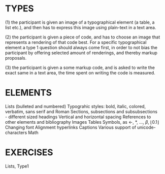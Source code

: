 # TYPES
(1) the participant is given an image of a typographical element (a
table, a list etc.), and then has to express this image using plain-text in a
text area.

(2) the participant is given a piece of code, and has to choose an image that
represents a rendering of that code best. For a specific typographical element
a type 1 question should always come first, in order to not bias the
participant by offering selected amount of renderings, and thereby markup
proposals.

(3) the participant is given a some markup code, and is asked to write the
exact same in a text area, the time spent on writing the code is measured.


# ELEMENTS
Lists (bulleted and numbered)
Typograhic styles: bold, italic, colored, verbatim, sans serif and Roman
Sections, subsections and subsubsections - different sized headings
Vertical and horizontal spacing
References to other elements and bibliography
Images
Tables
Symbols, as $\leftarrow$, $\ast$, $\ldots$, $\beta$, $\lfloor0.1\rfloor$ 
Changing font
Alignment
hyperlinks
Captions
Various support of unicode-characters
Math


# EXERCISES

Lists, Type1

